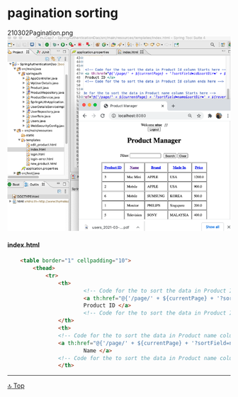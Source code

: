 pagination sorting
===
[top]: topOfThePage


210302Pagination.png <img src="210302Pagination.png">

#### index.html
``` html
	<table border="1" cellpadding="10">
		<thead>
			<tr>
				<th>
						<!-- Code for the to sort the data in Product Id column Starts here --> 
						<a th:href="@{'/page/' + ${currentPage} + '?sortField=id&sortDir=' + ${reverseSortDir}}">	
						Product ID </a>
						<!-- Code for the to sort the data in Product Id column ends here -->
				</th>
				<th>
				<!-- Code for the to sort the data in Product name column Starts here -->
				<a th:href="@{'/page/' + ${currentPage} + '?sortField=name&sortDir=' + ${reverseSortDir}}">	
						Name </a>
				<!-- Code for the to sort the data in Product name column Starts here -->
				</th>
```


---
[:top: Top](#top)